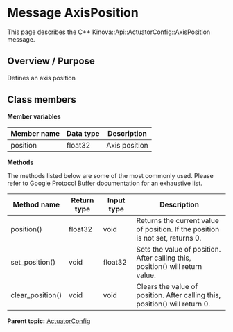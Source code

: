 # Message AxisPosition

This page describes the C++ Kinova::Api::ActuatorConfig::AxisPosition message.

## Overview / Purpose

Defines an axis position

## Class members

 **Member variables** 

|Member name|Data type|Description|
|-----------|---------|-----------|
|position|float32|Axis position|

 **Methods** 

The methods listed below are some of the most commonly used. Please refer to Google Protocol Buffer documentation for an exhaustive list.

|Method name|Return type|Input type|Description|
|-----------|-----------|----------|-----------|
|position\(\)|float32|void|Returns the current value of position. If the position is not set, returns 0.|
|set\_position\(\)|void|float32|Sets the value of position. After calling this, position\(\) will return value.|
|clear\_position\(\)|void|void|Clears the value of position. After calling this, position\(\) will return 0.|

**Parent topic:** [ActuatorConfig](../references/summary_ActuatorConfig.md)

